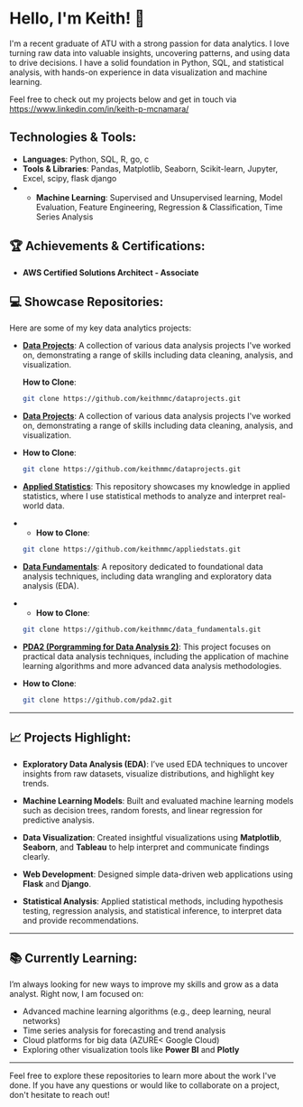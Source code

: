 # Hello, I'm Keith! 👋

I'm a recent graduate of ATU with a strong passion for data analytics. I love turning raw data into valuable insights, uncovering patterns, and using data to drive decisions. I have a solid foundation in Python, SQL, and statistical analysis, with hands-on experience in data visualization and machine learning.

Feel free to check out my projects below and get in touch via https://www.linkedin.com/in/keith-p-mcnamara/

## Technologies & Tools:
- **Languages**: Python, SQL, R, go, c 
- **Tools & Libraries**: Pandas, Matplotlib, Seaborn, Scikit-learn, Jupyter, Excel, scipy, flask django
- - **Machine Learning**: Supervised and Unsupervised learning, Model Evaluation, Feature Engineering, Regression & Classification, Time Series Analysis



## 🏆 Achievements & Certifications:
- **AWS Certified Solutions Architect - Associate**

## 💻 Showcase Repositories:

Here are some of my key data analytics projects:

- **[Data Projects](https://github.com/keithmmc/dataprojects)**: A collection of various data analysis projects I've worked on, demonstrating a range of skills including data cleaning, analysis, and visualization.
  
  **How to Clone**:
  ```bash
  git clone https://github.com/keithmmc/dataprojects.git

- **[Data Projects](https://github.com/keithmmc/dataprojects)**: A collection of various data analysis projects I've worked on, demonstrating a range of skills including data cleaning, analysis, and visualization.

- **How to Clone**:
  ```bash
  git clone https://github.com/keithmmc/dataprojects.git

  
- **[Applied Statistics](https://github.com/keithmmc/appliedstats)**: This repository showcases my knowledge in applied statistics, where I use statistical methods to analyze and interpret real-world data.

- - **How to Clone**:
  ```bash
  git clone https://github.com/keithmmc/appliedstats.git
  
- **[Data Fundamentals](https://github.com/keithmmc/data_fundamentals)**: A repository dedicated to foundational data analysis techniques, including data wrangling and exploratory data analysis (EDA).

- - **How to Clone**:
  ```bash
  git clone https://github.com/keithmmc/data_fundamentals.git
  
- **[PDA2 (Porgramming for Data Analysis 2)](https://github.com/keithmmc/pda2)**: This project focuses on practical data analysis techniques, including the application of machine learning algorithms and more advanced data analysis methodologies.


- **How to Clone**:
  ```bash
  git clone https://github.com/pda2.git
---

## 📈 Projects Highlight:

- **Exploratory Data Analysis (EDA)**: I’ve used EDA techniques to uncover insights from raw datasets, visualize distributions, and highlight key trends.

- **Machine Learning Models**: Built and evaluated machine learning models such as decision trees, random forests, and linear regression for predictive analysis.

- **Data Visualization**: Created insightful visualizations using **Matplotlib**, **Seaborn**, and **Tableau** to help interpret and communicate findings clearly.

- **Web Development**: Designed simple data-driven web applications using **Flask** and **Django**.

- **Statistical Analysis**: Applied statistical methods, including hypothesis testing, regression analysis, and statistical inference, to interpret data and provide recommendations.

---

## 📚 Currently Learning:

I’m always looking for new ways to improve my skills and grow as a data analyst. Right now, I am focused on:

- Advanced machine learning algorithms (e.g., deep learning, neural networks)
- Time series analysis for forecasting and trend analysis
- Cloud platforms for big data (AZURE< Google Cloud)
- Exploring other visualization tools like **Power BI** and **Plotly**
---

Feel free to explore these repositories to learn more about the work I've done. If you have any questions or would like to collaborate on a project, don't hesitate to reach out!





